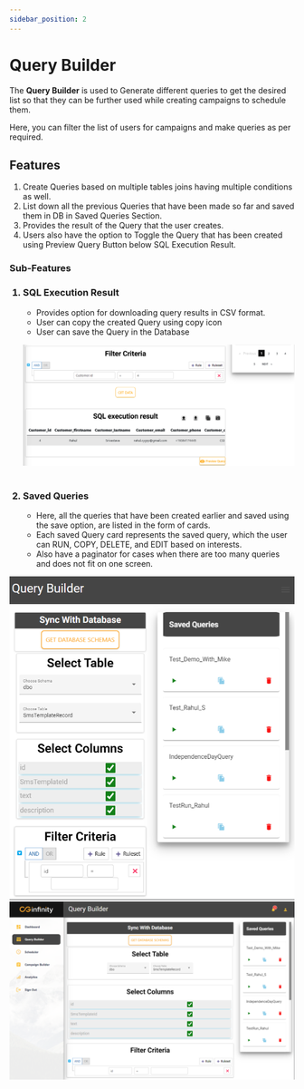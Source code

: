 ```yaml
---
sidebar_position: 2
---
```


# Query Builder

<!-- Add **Markdown or React** files to `src/pages` to create a **standalone page**: -->

The **Query Builder** is used to Generate different queries to get the desired list so that they can be further used while creating campaigns to schedule them.

Here, you can filter the list of users for campaigns and make queries as per required.

## Features

<ol>
<li>Create Queries based on multiple tables joins having multiple conditions as well.</li>
<li>List down all the previous Queries that have been made so far and saved them in DB in Saved Queries Section.</li>
<li>Provides the result of the Query that the user creates.</li>
<li>Users also have the option to Toggle the Query that has been created using Preview Query Button below SQL Execution Result.</li>
</ol>

### Sub-Features

<ol>
<h3><li>SQL Execution Result</li></h3>
  <ul>
    <li>
    Provides option for downloading query results in CSV format.
    </li>
    <li>
    User can copy the created Query using copy icon
    </li>
    <li>
      User can save the Query in the Database
    </li>

  </ul>

![Example banner](../../src/assets/sql_result.png)
<br></br>

  <h3><li>Saved Queries</li></h3>
  <ul>
    <li>
    Here, all the queries that have been created earlier and saved using the save option, are listed in the form of cards.
    </li>
    <li>
    Each saved Query card represents the saved query, which the user can RUN, COPY, DELETE, and EDIT based on interests.
    </li>
    <li>
      Also have a paginator for cases when there are too many queries and does not fit on one screen.
    </li>

  </ul>
</ol>

![Example banner](../../src/assets/query_builder1.png)
![Example banner](../../src/assets/query_builder2.png)
